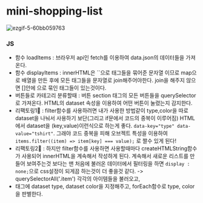 # mini-shopping-list

![ezgif-5-60bb059763](https://user-images.githubusercontent.com/68230951/181676350-3261300a-7915-4220-9967-03cd53edfac2.gif)


### JS

- 함수 loadItems : 브라우저 api인 fetch를 이용하여 data.json의 데이터들을 가져온다.
- 함수 displayItems : innerHTML은 ``으로 태그들을 묶어준 문자열 이므로 map으로 배열을 만든 후에 모든 태그들을 문자열로 join해주어야한다. join을 해주지 않으면 []안에 으로 묶인 태그들이 있는것이다.
- 버튼들로 카테고리 분류할때 : 버튼 section 태그의 모든 버튼들을 querySelector로 가져온다. HTML의 dataset 속성을 이용하여 어떤 버튼이 눌렸는지 감지한다.
- 리팩토링1🔅 : filter함수를 사용하려면 내가 사용한 방법같이 type,color을 따로 dataset을 나눠서 사용하기 보단(그리고 if문에서 코드의 중복이 이루어짐) HTML에서 dataset을 (key,value)이런식으로 하는게 좋다. `data-key="type" data-value="tshirt"`. 그래야 코드 중복을 피해 오브젝트 특성을 이용하여 `items.filter((item) => item[key] === value);` 로 짤수 있게 된다!
- 리팩토링2🔅 : 하지만 filter함수를 사용하면 사용할때마다 createHTMLString함수가 사용되어 innerHTML을 계속해서 작성하게 된다. 계속해서 새로운 리스트를 만들어 보여주는것 보다는 맨 처음에 불러온 데이터에서 필터링을 하면 `display : none;`으로 css설정이 되게끔 하는것이 더 좋을것 같다. -> querySelectorAll('.item') 각각의 아이템들을 불러오고, <li>태그에 dataset type, dataset color을 지정해주고, forEach함수로 type, color을 판별한다.
